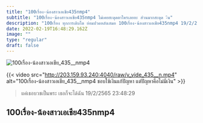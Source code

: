 ```yaml
---
title: "100เรื่อง-น้องสาวเอเชีย435nmp4"
subtitle: "100เรื่อง-น้องสาวเอเชีย435nmp4 ไม่เคยสะดุดตาใครเลยอะ ส่วนมากสะดุด -ีน"
description: "100เรื่อง ทุกการเติบโต ย่อมปวดหลังเสมอ 100เรื่อง-น้องสาวเอเชีย435nmp4 19/2/2565 23:48:29"
date: 2022-02-19T16:48:29.162Z
image: ""
type: "regular"
draft: false
---
```


![100เรื่อง-น้องสาวเอเชีย_435__nmp4](http://203.159.93.240:4040/raw/v_vide_435__n.jpg)

{{< video src="http://203.159.93.240:4040/raw/v_vide_435__n.mp4" alt="100เรื่อง-น้องสาวเอเชีย_435__nmp4 ชอบใช้เงินแก้ปัญหา แต่ปัญหาคือไม่มีเงิน" >}}


> แค่เธอบวชเป็นพระ เธอก็จะได้ฉัน 19/2/2565 23:48:29

## 100เรื่อง-น้องสาวเอเชีย435nmp4
